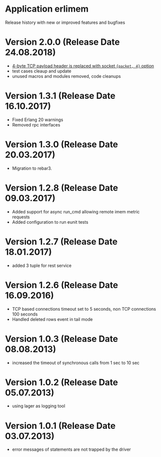 Application erlimem
===================

Release history with new or improved features and bugfixes

Version 2.0.0 (Release Date 24.08.2018)
=======================================
* [4-byte TCP payload header is replaced with socket `{packet, 4}` option](https://github.com/K2InformaticsGmbH/erlimem/pull/27)
* test cases cleaup and update
* unused macros and modules removed, code cleanups

Version 1.3.1 (Release Date 16.10.2017)
=======================================
* Fixed Erlang 20 warnings
* Removed rpc interfaces

Version 1.3.0 (Release Date 20.03.2017)
=======================================
* Migration to rebar3.

Version 1.2.8 (Release Date 09.03.2017)
=======================================
* Added support for async run_cmd allowing remote imem metric requests
* Added configuration to run eunit tests

Version 1.2.7 (Release Date 18.01.2017)
=======================================
* added 3 tuple for rest service

Version 1.2.6 (Release Date 16.09.2016)
=======================================
* TCP based connections timeout set to 5 seconds, non TCP connections 100 seconds
* Handled deleted rows event in tail mode

Version 1.0.3 (Release Date 08.08.2013)
=======================================
* increased the timeout of synchronous calls from 1 sec to 10 sec

Version 1.0.2 (Release Date 05.07.2013)
=======================================
* using lager as logging tool

Version 1.0.1 (Release Date 03.07.2013)
=======================================
* error messages of statements are not trapped by the driver
